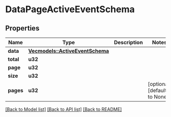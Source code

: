 # DataPageActiveEventSchema

## Properties
Name | Type | Description | Notes
------------ | ------------- | ------------- | -------------
**data** | [**Vec<models::ActiveEventSchema>**](ActiveEventSchema.md) |  | 
**total** | **u32** |  | 
**page** | **u32** |  | 
**size** | **u32** |  | 
**pages** | **u32** |  | [optional] [default to None]

[[Back to Model list]](../README.md#documentation-for-models) [[Back to API list]](../README.md#documentation-for-api-endpoints) [[Back to README]](../README.md)


